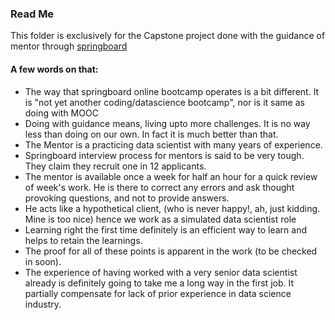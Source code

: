 ### Read Me

This folder is exclusively for the Capstone project done with the guidance of mentor through [springboard](https://www.springboard.com)

#### A few words on that:

+ The way that springboard online bootcamp operates is a bit different. It is "not yet another coding/datascience bootcamp", nor is it same as doing with MOOC
+ Doing with guidance means, living upto more challenges. It is no way less than doing on our own. In fact it is much better than that.
+ The Mentor is a practicing data scientist with many years of experience.
+ Springboard interview process for mentors is said to be very tough. They claim they recruit one in 12 applicants.
+ The mentor is available once a week for half an hour for a quick review of week's work. He is there to correct any errors and ask thought provoking questions, and not to provide answers.
+ He acts like a hypothetical client, (who is never happy!, ah, just kidding. Mine is too nice) hence we work as a simulated data scientist role
+ Learning right the first time definitely is an efficient way to learn and helps to retain the learnings.
+ The proof for all of these points is apparent in the work (to be checked in soon).
+ The experience of having worked with a very senior data scientist already is definitely going to take me a long way in the first job. It partially compensate for lack of prior experience in data science industry.
